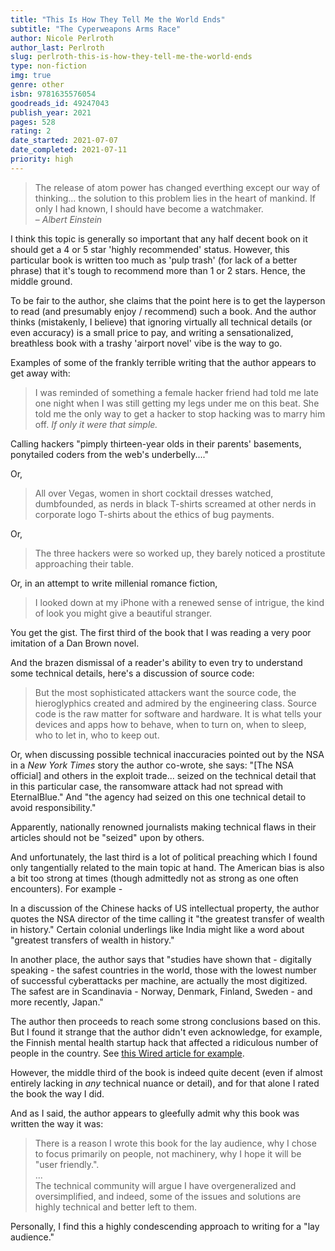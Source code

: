 ```yaml
---
title: "This Is How They Tell Me the World Ends"
subtitle: "The Cyperweapons Arms Race"
author: Nicole Perlroth
author_last: Perlroth
slug: perlroth-this-is-how-they-tell-me-the-world-ends
type: non-fiction
img: true
genre: other
isbn: 9781635576054
goodreads_id: 49247043
publish_year: 2021
pages: 528
rating: 2
date_started: 2021-07-07
date_completed: 2021-07-11
priority: high
---
```


> The release of atom power has changed everthing except our way of thinking... the solution to this problem lies in the heart of mankind. If only I had known, I should have become a watchmaker.  
> – <cite>Albert Einstein</cite>

I think this topic is generally so important that any half decent book on it should get a 4 or 5 star 'highly recommended' status. However, this particular book is written too much as 'pulp trash' (for lack of a better phrase) that it's tough to recommend more than 1 or 2 stars. Hence, the middle ground.

To be fair to the author, she claims that the point here is to get the layperson to read (and presumably enjoy / recommend) such a book. And the author thinks (mistakenly, I believe) that ignoring virtually all technical details (or even accuracy) is a small price to pay, and writing a sensationalized, breathless book with a trashy 'airport novel' vibe is the way to go.

Examples of some of the frankly terrible writing that the author appears to get away with:

> I was reminded of something a female hacker friend had told me late one night when I was still getting my legs under me on this beat. She told me the only way to get a hacker to stop hacking was to marry him off. *If only it were that simple.*

Calling hackers "pimply thirteen-year olds in their parents' basements, ponytailed coders from the web's underbelly...."

Or, 
> All over Vegas, women in short cocktail dresses watched, dumbfounded, as nerds in black T-shirts screamed at other nerds in corporate logo T-shirts about the ethics of bug payments.

Or, 
> The three hackers were so worked up, they barely noticed a prostitute approaching their table. 

Or, in an attempt to write millenial romance fiction,
> I looked down at my iPhone with a renewed sense of intrigue, the kind of look you might give a beautiful stranger.

You get the gist. The first third of the book that I was reading a very poor imitation of a Dan Brown novel.

And the brazen dismissal of a reader's ability to even try to understand some technical details, here's a discussion of source code:

> But the most sophisticated attackers want the source code, the hieroglyphics created and admired by the engineering class. Source code is the raw matter for software and hardware. It is what tells your devices and apps how to behave, when to turn on, when to sleep, who to let in, who to keep out.

Or, when discussing possible technical inaccuracies pointed out by the NSA in a *New York Times* story the author co-wrote, she says: "[The NSA official] and others in the exploit trade... seized on the technical detail that in this particular case, the ransomware attack had not spread with EternalBlue." And "the agency had seized on this one technical detail to avoid responsibility."

Apparently, nationally renowned journalists making technical flaws in their articles should not be "seized" upon by others.

And unfortunately, the last third is a lot of political preaching which I found only tangentially related to the main topic at hand. The American bias is also a bit too strong at times (though admittedly not as strong as one often encounters). For example - 

In a discussion of the Chinese hacks of US intellectual property, the author quotes the NSA director of the time calling it "the greatest transfer of wealth in history." Certain colonial underlings like India might like a word about "greatest transfers of wealth in history."

In another place, the author says that "studies have shown that - digitally speaking - the safest countries in the world, those with the lowest number of successful cyberattacks per machine, are actually the most digitized. The safest are in Scandinavia - Norway, Denmark, Finland, Sweden - and more recently, Japan."

The author then proceeds to reach some strong conclusions based on this. But I found it strange that the author didn't even acknowledge, for example, the Finnish mental health startup hack that affected a ridiculous number of people in the country. See [this Wired article for example](https://www.wired.com/story/vastaamo-psychotherapy-patients-hack-data-breach/).

However, the middle third of the book is indeed quite decent (even if almost entirely lacking in *any* technical nuance or detail), and for that alone I rated the book the way I did.

And as I said, the author appears to gleefully admit why this book was written the way it was:

> There is a reason I wrote this book for the lay audience, why I chose to focus primarily on people, not machinery, why I hope it will be "user friendly.".  
> ...  
> The technical community will argue I have overgeneralized and oversimplified, and indeed, some of the issues and solutions are highly technical and better left to them.

Personally, I find this a highly condescending approach to writing for a "lay audience."
